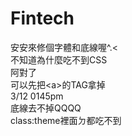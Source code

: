 # Fintech
安安來修個字體和底線喔^.<<br>
不知道為什麼吃不到CSS<br>
阿對了<br>
可以先把&lt;a&gt;的TAG拿掉<br>
3/12 0145pm<br>
底線去不掉QQQQ<br>
class:theme裡面ㄉ都吃不到
